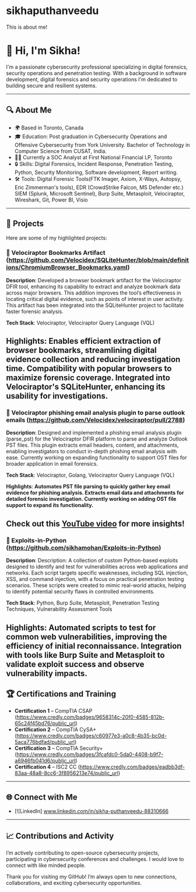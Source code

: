 # sikhaputhanveedu
This is about me!

# 👋 Hi, I'm Sikha!

I'm a passionate cybersecurity professional specializing in digital forensics, security operations and penetration testing. With a background in software development, digital forensics and security operations I'm dedicated to building secure and resilient systems.

---

## 🔍 About Me

- 🌍 Based in Toronto, Canada
- 🎓 Education: Post graduation in  Cybersecurity Operations and Offensive Cybersecurity from York University. Bachelor of Technology in Computer Science from CUSAT, India.
- 👩‍💻 Currently a SOC Analyst at First National Financial LP, Toronto
- 🔒 Skills: Digital Forensics, Incident Response, Penetration Testing, Python, Security Monitoring, Software development, Report writing.
- 🛠️ Tools: Digital Forensic Tools(FTK Imager, Axiom, X-Ways, Autopsy, Eric Zimmerman's tools), EDR (CrowdStrike Falcon, MS Defender etc.) SIEM (Splunk, Microsoft Sentinel), Burp Suite, Metasploit, Velociraptor, 
              Wireshark, Git, Power BI, Visio

---

## 🚀 Projects

Here are some of my highlighted projects:

### 📁 Velociraptor Bookmarks Artifact (https://github.com/Velocidex/SQLiteHunter/blob/main/definitions/ChromiumBrowser_Bookmarks.yaml)
**Description**: Developed a browser bookmark artifact for the Velociraptor DFIR tool, enhancing its capability to extract and analyze bookmark data across major browsers. This addition improves the tool’s effectiveness in locating critical digital evidence, such as points of interest in user activity. This artifact has been integrated into the SQLiteHunter project to facilitate faster forensic analysis.

**Tech Stack**: Velociraptor, Velociraptor Query Language (VQL)

**Highlights:**
Enables efficient extraction of browser bookmarks, streamlining digital evidence collection and reducing investigation time.
Compatibility with popular browsers to maximize forensic coverage. Integrated into Velociraptor's SQLiteHunter, enhancing its usability for investigations.
--------------------------------------------------------------------------------------------------------------------------------------------------------------------------------------------------------------------

### 📁 Velociraptor phishing email analysis plugin to parse outlook emails (https://github.com/Velocidex/velociraptor/pull/2788)
**Description**: Designed and implemented a phishing email analysis plugin (parse_pst) for the Velociraptor DFIR platform to parse and analyze Outlook PST files. This plugin extracts email headers, content, and attachments, enabling investigators to conduct in-depth phishing email analysis with ease. Currently working on expanding functionality to support OST files for broader application in email forensics.

**Tech Stack**: Velociraptor, Golang, Velociraptor Query Language (VQL)

**Highlights**:
**Automates PST file parsing to quickly gather key email evidence for phishing analysis.
Extracts email data and attachments for detailed forensic investigation.
Currently working on adding OST file support to expand its functionality.**

Check out this [YouTube video](https://www.youtube.com/watch?v=2s2DIcFeKlM&t=1s) for more insights!
--------------------------------------------------------------------------------------------------------------------------------------------------------------------------------------------------------------------

### 📁 Exploits-in-Python (https://github.com/sikhamohan/Exploits-in-Python)
**Description**: Description: A collection of custom Python-based exploits designed to identify and test for vulnerabilities across web applications and networks. Each script targets specific weaknesses, including SQL injection, XSS, and command injection, with a focus on practical penetration testing scenarios. These scripts were created to mimic real-world attacks, helping to identify potential security flaws in controlled environments.

**Tech Stack**: Python, Burp Suite, Metasploit, Penetration Testing Techniques, Vulnerability Assessment Tools

**Highlights**:
**Automated scripts to test for common web vulnerabilities, improving the efficiency of initial reconnaissance.
Integration with tools like Burp Suite and Metasploit to validate exploit success and observe vulnerability impacts.**
--------------------------------------------------------------------------------------------------------------------------------------------------------------------------------------------------------------------

## 🏆 Certifications and Training

- **Certification 1** – CompTIA CSAP (https://www.credly.com/badges/9658314c-20f0-4585-812b-65c24f45bd76/public_url)
- **Certification 2** – CompTIA CySA+ (https://www.credly.com/badges/c60977e3-a0c8-4b35-bc0d-5aca776bdfad/public_url)
- **Certification 3** – CompTIA Security+ (https://www.credly.com/badges/3fcafdc0-5da0-4408-b9f7-a6946fb041d6/public_url)
- **Certification 4** – ISC2 CC (https://www.credly.com/badges/eadbb3df-83aa-48a8-8cc6-3f8956213e74/public_url)

---

## 🌐 Connect with Me

- [![LinkedIn] www.linkedin.com/in/sikha-puthanveedu-88310666

---

## 📈 Contributions and Activity

I’m actively contributing to open-source cybersecurity projects, participating in cybersecurity conferences and challenges. I would love to connect with like minded people.

Thank you for visiting my GitHub! I’m always open to new connections, collaborations, and exciting cybersecurity opportunities.
